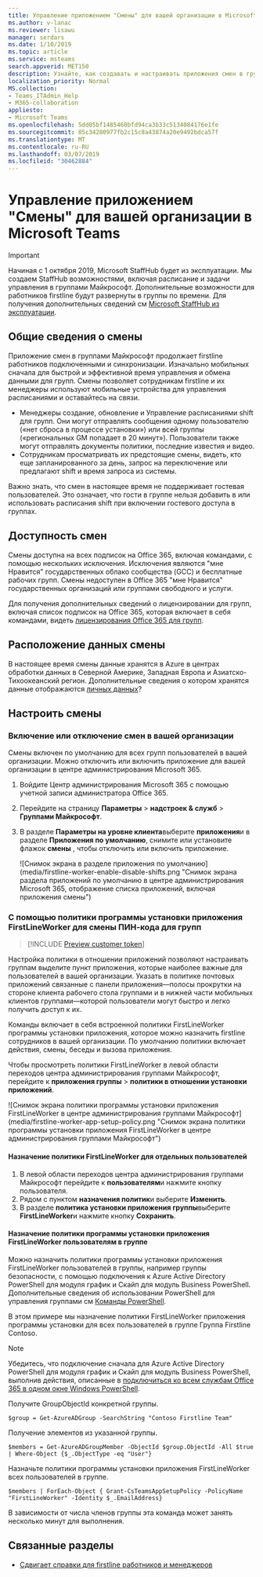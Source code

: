 ```yaml
---
title: Управление приложением "Смены" для вашей организации в Microsoft Teams
ms.author: v-lanac
ms.reviewer: lisawu
manager: serdars
ms.date: 1/10/2019
ms.topic: article
ms.service: msteams
search.appverid: MET150
description: Узнайте, как создавать и настраивать приложения смен в группах для firstline сотрудников в вашей организации.
localization_priority: Normal
MS.collection:
- Teams_ITAdmin_Help
- M365-collaboration
appliesto:
- Microsoft Teams
ms.openlocfilehash: 5dd05bf1485460bfd94ca3b33c5134084176e1fe
ms.sourcegitcommit: 85c34280977fb2c15c8a43874a20e9492bdca57f
ms.translationtype: MT
ms.contentlocale: ru-RU
ms.lasthandoff: 03/07/2019
ms.locfileid: "30462884"
---
```

# <a name="manage-the-shifts-app-for-your-organization-in-microsoft-teams"></a>Управление приложением "Смены" для вашей организации в Microsoft Teams

> [!IMPORTANT]
> Начиная с 1 октября 2019, Microsoft StaffHub будет из эксплуатации. Мы создаем StaffHub возможностями, включая расписание и задачи управления в группами Майкрософт. Дополнительные возможности для работников firstline будут развернуты в группы по времени. Для получения дополнительных сведений см [Microsoft StaffHub из эксплуатации](https://support.office.com/article/microsoft-staffhub-to-be-retired-30ca17f3-5502-4bc9-bb0a-bed04bb362f0).  

## <a name="overview-of-shifts"></a>Общие сведения о смены
Приложение смен в группами Майкрософт продолжает firstline работников подключенными и синхронизации. Изначально мобильных сначала для быстрой и эффективной время управления и обмена данными для групп. Смены позволяет сотрудникам firstline и их менеджеры используют мобильные устройства для управления расписаниями и оставайтесь на связи. 

- Менеджеры создание, обновление и Управление расписаниями shift для групп. Они могут отправлять сообщения одному пользователю («нет сброса в процессе установки») или всей группы («региональных GM попадает в 20 минут»). Пользователи также могут отправлять документы политики, последние известия и видео. 
- Сотрудникам просматривать их предстоящие смены, видеть, кто еще запланированного за день, запрос на переключение или предлагают shift и время запроса из системы. 

Важно знать, что смен в настоящее время не поддерживает гостевая пользователей. Это означает, что гости в группе нельзя добавить в или использовать расписания shift при включении гостевого доступа в группах. 

## <a name="availability-of-shifts"></a>Доступность смен

Смены доступна на всех подписок на Office 365, включая командами, с помощью нескольких исключения. Исключения являются "мне Нравится" государственных облако сообщества (GCC) и бесплатные рабочих групп. Смены недоступен в Office 365 "мне Нравится" государственных организаций или группами свободного и услуги.

Для получения дополнительных сведений о лицензировании для групп, включая список подписок на Office 365, которая включает в себя командами, видеть [лицензирования Office 365 для групп](Office-365-licensing.md).

## <a name="location-of-shifts-data"></a>Расположение данных смены

В настоящее время смены данные хранятся в Azure в центрах обработки данных в Северной Америке, Западная Европа и Азиатско-Тихоокеанский регион. Дополнительные сведения о котором хранятся данные отображаются [личных данных](http://o365datacentermap.azurewebsites.net/)?

## <a name="set-up-shifts"></a>Настроить смены

### <a name="enable-or-disable-shifts-in-your-organization"></a>Включение или отключение смен в вашей организации

Смены включен по умолчанию для всех групп пользователей в вашей организации. Можно отключить или включить приложение для вашей организации в центре администрирования Microsoft 365.

1. Войдите Центр администрирования Microsoft 365 с помощью учетной записи администратора Office 365.
2. Перейдите на страницу **Параметры** > **надстроек & служб** > **Группами Майкрософт**. 
3. В разделе **Параметры на уровне клиента**выберите **приложения**и в разделе **Приложения по умолчанию**, снимите или установите флажок **смены** , чтобы отключить или включить приложение. 

    ![Снимок экрана в разделе приложения по умолчанию] (media/firstline-worker-enable-disable-shifts.png "Снимок экрана раздела приложений по умолчанию в центре администрирования Microsoft 365, отображение списка приложений, включая приложения смены")

### <a name="use-the-firstlineworker-app-setup-policy-to-pin-shifts-to-teams"></a>С помощью политики программы установки приложения FirstLineWorker для смены ПИН-кода для групп

> [!INCLUDE [Preview customer token](includes/preview-feature.md)]

Настройка политики в отношении приложений позволяют настраивать группам выделите пункт приложения, которые наиболее важные для пользователей в вашей организации. Указать в политике почтовых приложений связанные с панели приложения&mdash;полосы прокрутки на стороне клиента рабочего стола группами и в нижней части мобильных клиентов группами&mdash;которой пользователи могут быстро и легко получить доступ к их. 
 
Команды включает в себя встроенной политики FirstLineWorker программы установки приложения, которое можно назначить firstline сотрудников в вашей организации. По умолчанию политики включает действия, смены, беседы и вызова приложения. 

Чтобы просмотреть политики FirstLineWorker в левой области переходов центра администрирования группами Майкрософт, перейдите к **приложения группы** > **политики в отношении установки приложений**.

![Снимок экрана политики программы установки приложения FirstLineWorker в центре администрирования группами Майкрософт] (media/firstline-worker-app-setup-policy.png "Снимок экрана политики программы установки приложения FirstLineWorker в центре администрирования группами Майкрософт")

#### <a name="assign-the-firstlineworker-policy-to-individual-users"></a>Назначение политики FirstLineWorker для отдельных пользователей

1. В левой области переходов центра администрирования группами Майкрософт перейдите к **пользователям**и нажмите кнопку пользователя.
2. Рядом с пунктом **назначения политик**и выберите **Изменить**.
3. В разделе **политика установки приложения группы**выберите **FirstLineWorker**и нажмите кнопку **Сохранить**.

#### <a name="assign-the-firstlineworker-app-setup-policy-to-users-in-a-group"></a>Назначение политики программы установки приложения FirstLineWorker пользователям в группе

Можно назначить политики программы установки приложения FirstLineWorker пользователей в группы, например группы безопасности, с помощью подключения к Azure Active Directory PowerShell для модуля график и Скайп для модуль Business PowerShell. Дополнительные сведения об использовании PowerShell для управления группами см [Команды PowerShell](teams-powershell-overview.md).

В этом примере мы назначение политики FirstLineWorker приложения программы установки для всех пользователей в группе Группа Firstline Contoso.

> [!NOTE]
> Убедитесь, что подключение сначала для Azure Active Directory PowerShell для модуля график и Скайп для модуль Business PowerShell, выполнив действия, описанные в [подключиться ко всем службам Office 365 в одном окне Windows PowerShell](https://docs.microsoft.com/office365/enterprise/powershell/connect-to-all-office-365-services-in-a-single-windows-powershell-window).

Получите GroupObjectId конкретной группы.
```
$group = Get-AzureADGroup -SearchString "Contoso Firstline Team"
```
Получение элементов из указанной группы.
```
$members = Get-AzureADGroupMember -ObjectId $group.ObjectId -All $true | Where-Object {$_.ObjectType -eq "User"}
```
Назначьте политики программы установки приложения FirstLineWorker всех пользователей в группе.
```
$members | ForEach-Object { Grant-CsTeamsAppSetupPolicy -PolicyName "FirstLineWorker" -Identity $_.EmailAddress}
``` 
В зависимости от числа членов группы эта команда может занять несколько минут для выполнения.

## <a name="related-topics"></a>Связанные разделы
- [Сдвигает справки для firstline работников и менеджеров](https://support.office.com/article/apps-and-services-cc1fba57-9900-4634-8306-2360a40c665b)